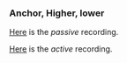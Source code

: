 ### Anchor, Higher, lower

<a href="https://davidforrest.github.io/Method-Sketch/media/anchor_higher_lower_passive.mp3" target="_blank">Here</a> is the *passive* recording.

<a href="https://davidforrest.github.io/Method-Sketch/media/anchor_higher_lower_active.mp3" target="_blank">Here</a> is the *active* recording.
